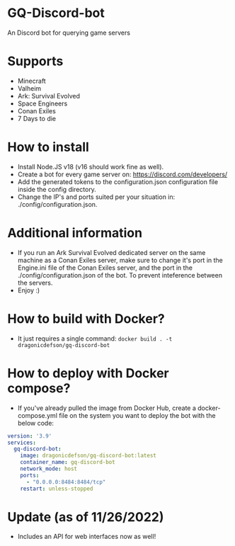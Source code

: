 # GQ-Discord-bot
An Discord bot for querying game servers

# Supports
- Minecraft
- Valheim
- Ark: Survival Evolved
- Space Engineers
- Conan Exiles
- 7 Days to die

# How to install
- Install Node.JS v18 (v16 should work fine as well).
- Create a bot for every game server on: https://discord.com/developers/
- Add the generated tokens to the configuration.json configuration file inside the config directory.
- Change the IP's and ports suited per your situation in: ./config/configuration.json.

# Additional information
- If you run an Ark Survival Evolved dedicated server on the same machine as a Conan Exiles server, make sure to change it's port in the Engine.ini file of the Conan Exiles server, and the port in the ./config/configuration.json of the bot. To prevent inteference between the servers.
- Enjoy :)

# How to build with Docker?
- It just requires a single command: `docker build . -t dragonicdefson/gq-discord-bot`

# How to deploy with Docker compose?
- If you've already pulled the image from Docker Hub, create a docker-compose.yml file on the system you want to deploy the bot with the below code:

```yml
version: '3.9'
services:
  gq-discord-bot:
    image: dragonicdefson/gq-discord-bot:latest
    container_name: gq-discord-bot
    network_mode: host
    ports:
      - "0.0.0.0:8484:8484/tcp"
    restart: unless-stopped
```

# Update (as of 11/26/2022)
- Includes an API for web interfaces now as well!
